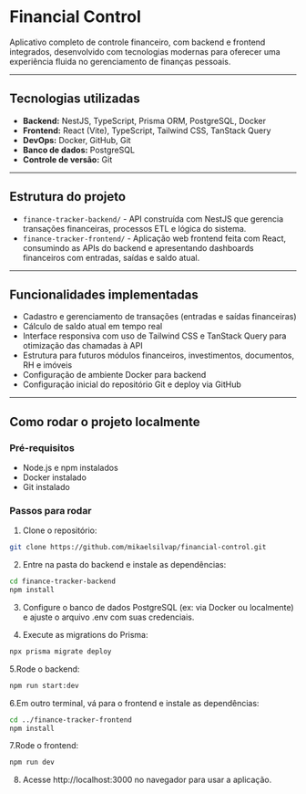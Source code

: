 # Financial Control

Aplicativo completo de controle financeiro, com backend e frontend integrados, desenvolvido com tecnologias modernas para oferecer uma experiência fluida no gerenciamento de finanças pessoais.

---

## Tecnologias utilizadas

- **Backend:** NestJS, TypeScript, Prisma ORM, PostgreSQL, Docker  
- **Frontend:** React (Vite), TypeScript, Tailwind CSS, TanStack Query  
- **DevOps:** Docker, GitHub, Git  
- **Banco de dados:** PostgreSQL  
- **Controle de versão:** Git  

---

## Estrutura do projeto

- `finance-tracker-backend/` - API construída com NestJS que gerencia transações financeiras, processos ETL e lógica do sistema.  
- `finance-tracker-frontend/` - Aplicação web frontend feita com React, consumindo as APIs do backend e apresentando dashboards financeiros com entradas, saídas e saldo atual.

---

## Funcionalidades implementadas

- Cadastro e gerenciamento de transações (entradas e saídas financeiras)  
- Cálculo de saldo atual em tempo real  
- Interface responsiva com uso de Tailwind CSS e TanStack Query para otimização das chamadas à API  
- Estrutura para futuros módulos financeiros, investimentos, documentos, RH e imóveis  
- Configuração de ambiente Docker para backend  
- Configuração inicial do repositório Git e deploy via GitHub

---

## Como rodar o projeto localmente

### Pré-requisitos

- Node.js e npm instalados  
- Docker instalado  
- Git instalado  

### Passos para rodar

1. Clone o repositório:  
```bash
git clone https://github.com/mikaelsilvap/financial-control.git
 ```

2. Entre na pasta do backend e instale as dependências:
```bash
cd finance-tracker-backend
npm install
```

3. Configure o banco de dados PostgreSQL (ex: via Docker ou localmente) e ajuste o arquivo .env com suas credenciais.

4. Execute as migrations do Prisma:
```bash
npx prisma migrate deploy
```

5.Rode o backend:
```bash
npm run start:dev
```

6.Em outro terminal, vá para o frontend e instale as dependências:
```bash
cd ../finance-tracker-frontend
npm install
```

7.Rode o frontend:
```bash
npm run dev
```

8. Acesse http://localhost:3000 no navegador para usar a aplicação.


